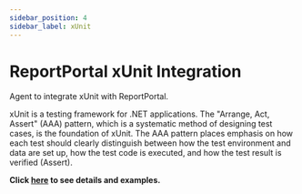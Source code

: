 ```yaml
---
sidebar_position: 4
sidebar_label: xUnit
---
```


# ReportPortal xUnit Integration

Agent to integrate xUnit with ReportPortal.

xUnit is a testing framework for .NET applications. The "Arrange, Act, Assert" (AAA) pattern, which is a systematic method of designing test cases, is the foundation of xUnit. The AAA pattern places emphasis on how each test should clearly distinguish between how the test environment and data are set up, how the test code is executed, and how the test result is verified (Assert).

**Click [here](https://github.com/reportportal/agent-net-xunit) to see details and examples.**

